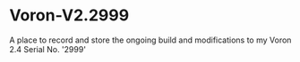 # Voron-V2.2999

A place to record and store the ongoing build and modifications to my Voron 2.4 Serial No. '2999'





